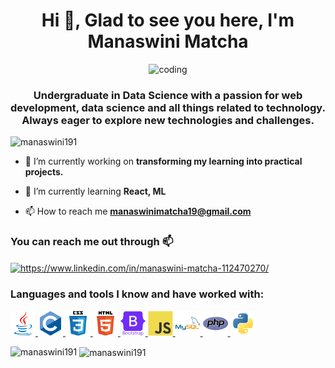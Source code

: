<h1 align="center">Hi 👋, Glad to see you here, I'm Manaswini Matcha</h1>
<p align="center">
  <img alt="coding" width="200" src="https://user-images.githubusercontent.com/59734313/157189039-c09b3e38-9f42-42c0-ab54-14f1574190a7.gif">
</p>
<h3 align="center">Undergraduate in Data Science with a passion for web development, data science and all things related to technology. Always eager to explore new technologies and challenges.</h3>
<p align="left"> <img src="https://komarev.com/ghpvc/?username=manaswini191&label=Profile%20views&color=0e75b6&style=flat" alt="manaswini191" /> </p>

- 🔭 I’m currently working on **transforming my learning into practical projects.**

- 🌱 I’m currently learning **React, ML**

- 📫 How to reach me **manaswinimatcha19@gmail.com**

<h3 align="left">You can reach me out through 📫</h3>
<p align="left">
<a href="https://www.linkedin.com/in/manaswini-matcha-112470270/" target="blank"><img align="center" src="https://raw.githubusercontent.com/rahuldkjain/github-profile-readme-generator/master/src/images/icons/Social/linked-in-alt.svg" alt="https://www.linkedin.com/in/manaswini-matcha-112470270/" height="30" width="40" /></a>
</p>

<h3 align="left">Languages and tools I know and have worked with:</h3>
<p align="left"> <a href="https://www.java.com" target="_blank" rel="noreferrer"> <img src="https://raw.githubusercontent.com/devicons/devicon/master/icons/java/java-original.svg" alt="java" width="40" height="40"/> </a><a href="https://www.cprogramming.com/" target="_blank" rel="noreferrer"> <img src="https://raw.githubusercontent.com/devicons/devicon/master/icons/c/c-original.svg" alt="c" width="40" height="40"/> </a> <a href="https://www.w3schools.com/css/" target="_blank" rel="noreferrer"> <img src="https://raw.githubusercontent.com/devicons/devicon/master/icons/css3/css3-original-wordmark.svg" alt="css3" width="40" height="40"/> </a> <a href="https://www.w3.org/html/" target="_blank" rel="noreferrer"> <img src="https://raw.githubusercontent.com/devicons/devicon/master/icons/html5/html5-original-wordmark.svg" alt="html5" width="40" height="40"/> </a> <a href="https://getbootstrap.com" target="_blank" rel="noreferrer"> <img src="https://raw.githubusercontent.com/devicons/devicon/master/icons/bootstrap/bootstrap-plain-wordmark.svg" alt="bootstrap" width="40" height="40"/> </a> <a href="https://developer.mozilla.org/en-US/docs/Web/JavaScript" target="_blank" rel="noreferrer"> <img src="https://raw.githubusercontent.com/devicons/devicon/master/icons/javascript/javascript-original.svg" alt="javascript" width="40" height="40"/> </a> <a href="https://www.mysql.com/" target="_blank" rel="noreferrer"> <img src="https://raw.githubusercontent.com/devicons/devicon/master/icons/mysql/mysql-original-wordmark.svg" alt="mysql" width="40" height="40"/> </a> <a href="https://www.php.net" target="_blank" rel="noreferrer"> <img src="https://raw.githubusercontent.com/devicons/devicon/master/icons/php/php-original.svg" alt="php" width="40" height="40"/> </a> <a href="https://www.python.org" target="_blank" rel="noreferrer"> <img src="https://raw.githubusercontent.com/devicons/devicon/master/icons/python/python-original.svg" alt="python" width="40" height="40"/> </a> </p>
<p><img align="left" src="https://github-readme-stats.vercel.app/api/top-langs?username=manaswini191&show_icons=true&locale=en&layout=compact" alt="manaswini191" /></p>

<p>&nbsp;<img align="center" src="https://github-readme-stats.vercel.app/api?username=manaswini191&show_icons=true&locale=en" alt="manaswini191" /></p>
